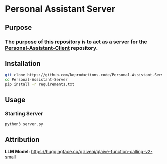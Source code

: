 # Personal Assistant Server

## Purpose
### The purpose of this repository is to act as a server for the [Personal-Assistant-Client]("https://github.com/koproductions-code/Personal-Assistant-Client") repository.

## Installation
```bash
git clone https://github.com/koproductions-code/Personal-Assistant-Server
cd Personal-Assistant-Server
pip install -r requirements.txt
```

## Usage
### Starting Server
```bash
python3 server.py
```

## Attribution

**LLM Model:** https://huggingface.co/glaiveai/glaive-function-calling-v2-small
